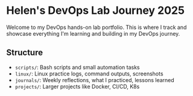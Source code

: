 # Helen's DevOps Lab Journey 2025

Welcome to my DevOps hands-on lab portfolio. This is where I track and showcase everything I'm learning and building in my DevOps journey.

## Structure
- `scripts/`: Bash scripts and small automation tasks
- `linux/`: Linux practice logs, command outputs, screenshots
- `journals/`: Weekly reflections, what I practiced, lessons learned
- `projects/`: Larger projects like Docker, CI/CD, K8s
